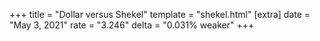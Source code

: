 +++
title = "Dollar versus Shekel"
template = "shekel.html"
[extra]
date = "May  3, 2021"
rate = "3.246"
delta = "0.031% weaker"
+++
